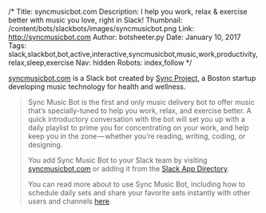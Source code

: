 /*
Title: syncmusicbot.com
Description: I help you work, relax & exercise better with music you love, right in Slack!
Thumbnail: /content/bots/slackbots/images/syncmusicbot.png
Link: http://syncmusicbot.com
Author: botsheeter.py
Date: January 10, 2017
Tags: slack,slackbot,bot,active,interactive,syncmusicbot,music,work,productivity,relax,sleep,exercise
Nav: hidden
Robots: index,follow
*/

[syncmusicbot.com](http://syncmusicbot.com) is a Slack bot created by [Sync Project](http://syncproject.co), a Boston startup developing music technology for health and wellness. 

> Sync Music Bot is the first and only music delivery bot to offer music that’s specially-tuned to help you work, relax, and exercise better. A quick introductory conversation with the bot will set you up with a daily playlist to prime you for concentrating on your work, and help keep you in the zone — whether you’re reading, writing, coding, or designing. 
>
> You add Sync Music Bot to your Slack team by visiting [syncmusicbot.com](http://syncmusicbot.com) or adding it from the [Slack App Directory](https://slack.com/apps/A2CG5V5S6-syncmusicbot).
>
> You can read more about to use Sync Music Bot, including how to schedule daily sets and share your favorite sets instantly with other users and channels [here](https://medium.com/sync-project/get-to-know-sync-music-bot-for-slack-b6a445569435#.2elrzvgxf). 

